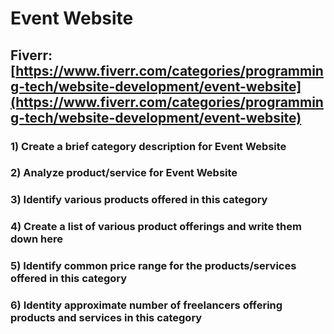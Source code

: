 # Event Website
## Fiverr: [https://www.fiverr.com/categories/programming-tech/website-development/event-website](https://www.fiverr.com/categories/programming-tech/website-development/event-website)
### 1) Create a brief category description for Event Website
### 2) Analyze product/service for Event Website
### 3) Identify various products offered in this category
### 4) Create a list of various product offerings and write them down here
### 5) Identify common price range for the products/services offered in this category
### 6) Identity approximate number of freelancers offering products and services in this category
